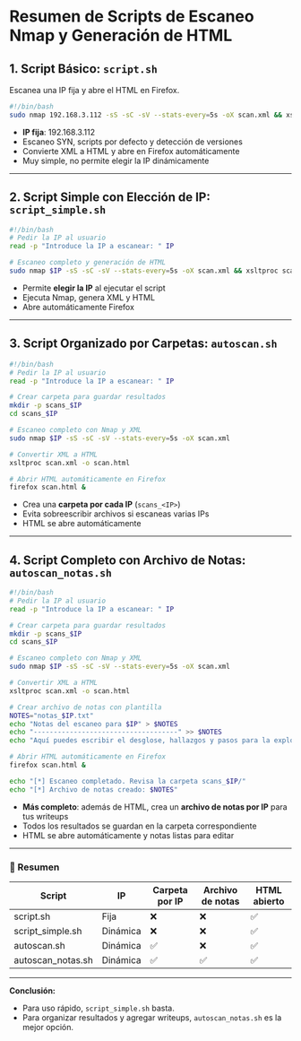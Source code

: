 
# Resumen de Scripts de Escaneo Nmap y Generación de HTML

## 1. Script Básico: `script.sh`
Escanea una IP fija y abre el HTML en Firefox.

```bash
#!/bin/bash
sudo nmap 192.168.3.112 -sS -sC -sV --stats-every=5s -oX scan.xml && xsltproc scan.xml -o scan.html && firefox scan.html &
```

- **IP fija**: 192.168.3.112  
- Escaneo SYN, scripts por defecto y detección de versiones  
- Convierte XML a HTML y abre en Firefox automáticamente  
- Muy simple, no permite elegir la IP dinámicamente  

---

## 2. Script Simple con Elección de IP: `script_simple.sh`

```bash
#!/bin/bash
# Pedir la IP al usuario
read -p "Introduce la IP a escanear: " IP

# Escaneo completo y generación de HTML
sudo nmap $IP -sS -sC -sV --stats-every=5s -oX scan.xml && xsltproc scan.xml -o scan.html && firefox scan.html &
```

- Permite **elegir la IP** al ejecutar el script  
- Ejecuta Nmap, genera XML y HTML  
- Abre automáticamente Firefox  

---

## 3. Script Organizado por Carpetas: `autoscan.sh`

```bash
#!/bin/bash
# Pedir la IP al usuario
read -p "Introduce la IP a escanear: " IP

# Crear carpeta para guardar resultados
mkdir -p scans_$IP
cd scans_$IP

# Escaneo completo con Nmap y XML
sudo nmap $IP -sS -sC -sV --stats-every=5s -oX scan.xml

# Convertir XML a HTML
xsltproc scan.xml -o scan.html

# Abrir HTML automáticamente en Firefox
firefox scan.html &
```

- Crea una **carpeta por cada IP** (`scans_<IP>`)  
- Evita sobreescribir archivos si escaneas varias IPs  
- HTML se abre automáticamente  

---

## 4. Script Completo con Archivo de Notas: `autoscan_notas.sh`

```bash
#!/bin/bash
# Pedir la IP al usuario
read -p "Introduce la IP a escanear: " IP

# Crear carpeta para guardar resultados
mkdir -p scans_$IP
cd scans_$IP

# Escaneo completo con Nmap y XML
sudo nmap $IP -sS -sC -sV --stats-every=5s -oX scan.xml

# Convertir XML a HTML
xsltproc scan.xml -o scan.html

# Crear archivo de notas con plantilla
NOTES="notas_$IP.txt"
echo "Notas del escaneo para $IP" > $NOTES
echo "------------------------------------" >> $NOTES
echo "Aquí puedes escribir el desglose, hallazgos y pasos para la explotación." >> $NOTES

# Abrir HTML automáticamente en Firefox
firefox scan.html &

echo "[*] Escaneo completado. Revisa la carpeta scans_$IP/"
echo "[*] Archivo de notas creado: $NOTES"
```

- **Más completo**: además de HTML, crea un **archivo de notas por IP** para tus writeups  
- Todos los resultados se guardan en la carpeta correspondiente  
- HTML se abre automáticamente y notas listas para editar  

---

### 🔹 Resumen

| Script | IP | Carpeta por IP | Archivo de notas | HTML abierto |
|--------|----|----------------|-----------------|--------------|
| script.sh | Fija | ❌ | ❌ | ✅ |
| script_simple.sh | Dinámica | ❌ | ❌ | ✅ |
| autoscan.sh | Dinámica | ✅ | ❌ | ✅ |
| autoscan_notas.sh | Dinámica | ✅ | ✅ | ✅ |

---

**Conclusión:**  
- Para uso rápido, `script_simple.sh` basta.  
- Para organizar resultados y agregar writeups, `autoscan_notas.sh` es la mejor opción.

